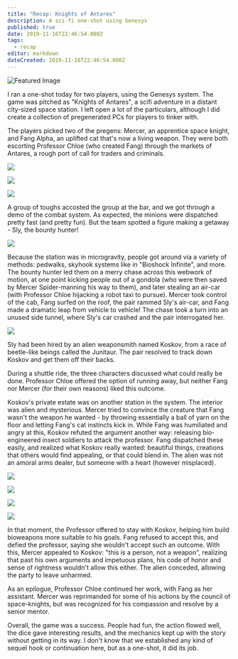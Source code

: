 ```yaml
---
title: "Recap: Knights of Antares"
description: A sci-fi one-shot using Genesys
published: true
date: 2019-11-16T22:46:54.000Z
tags:
  - recap
editor: markdown
dateCreated: 2019-11-16T22:46:54.000Z
---
```


![Featured Image](recap-knights-of-antares.jpg)

I ran a one-shot today for two players, using the Genesys system. The game was pitched as "Knights of Antares", a scifi adventure in a distant city-sized space station. I left open a lot of the particulars, although I did create a collection of pregenerated PCs for players to tinker with.

The players picked two of the pregens: Mercer, an apprentice space knight, and Fang Alpha, an uplifted cat that's now a living weapon. They were both escorting Professor Chloe (who created Fang) through the markets of Antares, a rough port of call for traders and criminals.

![](103b586b0320f7e55c227adb09eaafaf.jpg)

![](werecat_by_shivik_daj378d-pre.jpg)

![](ChloeOrkin.jpg.jpg)

A group of toughs accosted the group at the bar, and we got through a demo of the combat system. As expected, the minions were dispatched pretty fast (and pretty fun). But the team spotted a figure making a getaway - Sly, the bounty hunter!

![](escapevelocity.jpg)

Because the station was in microgravity, people got around via a variety of methods: pedwalks, skyhook systems like in "Bioshock Infinite", and more. The bounty hunter led them on a merry chase across this webwork of motion, at one point kicking people out of a gondola (who were then saved by Mercer Spider-manning his way to them), and later stealing an air-car (with Professor Chloe hijacking a robot taxi to pursue). Mercer took control of the cab, Fang surfed on the roof, the pair rammed Sly's air-car, and Fang made a dramatic leap from vehicle to vehicle! The chase took a turn into an unused side tunnel, where Sly's car crashed and the pair interrogated her.

![](e8ae981a4f4a91022f12f139f734377745fcf1af.jpg)

Sly had been hired by an alien weaponsmith named Koskov, from a race of beetle-like beings called the Junitaur. The pair resolved to track down Koskov and get them off their backs.

During a shuttle ride, the three characters discussed what could really be done. Professor Chloe offered the option of running away, but neither Fang nor Mercer (for their own reasons) liked this outcome.

Koskov's private estate was on another station in the system. The interior was alien and mysterious. Mercer tried to convince the creature that Fang wasn't the weapon he wanted - by throwing essentially a ball of yarn on the floor and letting Fang's cat instincts kick in. While Fang was humiliated and angry at this, Koskov refuted the argument another way: releasing bio-engineered insect soldiers to attack the professor. Fang dispatched these easily, and realized what Koskov really wanted: beautiful things, creations that others would find appealing, or that could blend in. The alien was not an amoral arms dealer, but someone with a heart (however misplaced).

![](1d6fd8cd71e2d835d5f82a92cfd07cea.jpg)

![](aaa78c6fad1b71fadf3cf6809357740e.jpg)

![](stufftoblowyourmind-23-2013-05-judasbreed.jpg)

![](judas_breed_1997_02.jpg)

In that moment, the Professor offered to stay with Koskov, helping him build bioweapons more suitable to his goals. Fang refused to accept this, and defied the professor, saying she wouldn't accept such an outcome. With this, Mercer appealed to Koskov: "this is a person, not a weapon", realizing that past his own arguments and impetuous plans, his code of honor and sense of rightness wouldn't allow this either. The alien conceded, allowing the party to leave unharmed.

As an epilogue, Professor Chloe continued her work, with Fang as her assistant. Mercer was reprimanded for some of his actions by the council of space-knights, but was recognized for his compassion and resolve by a senior mentor.

Overall, the game was a success. People had fun, the action flowed well, the dice gave interesting results, and the mechanics kept up with the story without getting in its way. I don't know that we established any kind of sequel hook or continuation here, but as a one-shot, it did its job.


    